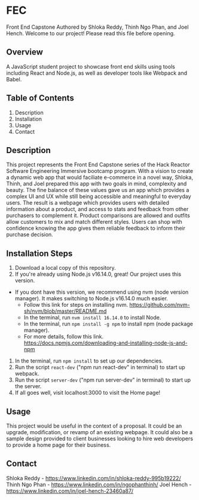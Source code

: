 # FEC
Front End Capstone
Authored by Shloka Reddy, Thinh Ngo Phan, and Joel Hench.
Welcome to our project! Please read this file before opening.

## Overview
A JavaScript student project to showcase front end skills using tools including React and Node.js, 
as well as developer tools like Webpack and Babel.

## Table of Contents
1. Description
1. Installation
1. Usage
1. Contact

## Description
This project represents the Front End Capstone series of the Hack Reactor
Software Engineering Immersive bootcamp program. With a vision to create a dynamic web app
that would faciliate e-commerce in a novel way, Shloka, Thinh, and Joel prepared this app
with two goals in mind, complexity and beauty. The fine balance of these values gave us
an app which provides a complex UI and UX while still being accessible and meaningful
to everyday users. The result is a webpage which provides users with detailed information
about a product, and access to stats and feedback from other purchasers to complement it.
Product comparisons are allowed and outfits allow customers to mix and match different
styles. Users can shop with confidence knowing the app gives them reliable feedback to
inform their purchase decision.

## Installation Steps
1. Download a local copy of this repository.
1. If you're already using Node.js v16.14.0, great! Our project uses this version.
  - If you dont have this version, we recommend using nvm (node version manager). It makes switching
  to Node.js v16.14.0 much easier.
    - Follow this link for steps on installing nvm. https://github.com/nvm-sh/nvm/blob/master/README.md
    - In the terminal, run `nvm install 16.14.0` to install Node.
    - In the terminal, run `npm install -g npm` to install npm (node package manager).
    - For more details, follow this link. https://docs.npmjs.com/downloading-and-installing-node-js-and-npm
1. In the terminal, run `npm install` to set up our dependencies.
1. Run the script `react-dev` ("npm run react-dev" in terminal) to start up webpack.
1. Run the script `server-dev` ("npm run server-dev" in terminal) to start up the server.
1. If all goes well, visit localhost:3000 to visit the Home page!

## Usage
This project would be useful in the context of a proposal. It could be an upgrade, modification, or
revamp of an existing webpage. It could also be a sample design provided to client businesses looking
to hire web developers to provide a home page for their business.

## Contact
Shloka Reddy - https://www.linkedin.com/in/shloka-reddy-995b19222/
Thinh Ngo Phan - https://www.linkedin.com/in/ngophanthinh/
Joel Hench - https://www.linkedin.com/in/joel-hench-23460a87/
